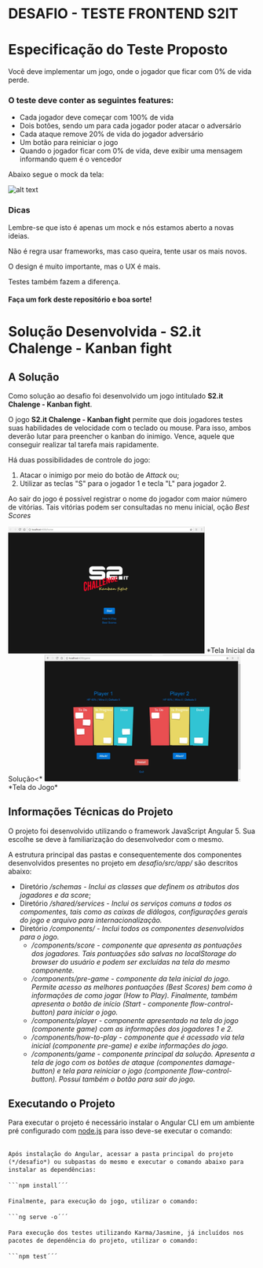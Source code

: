 
# DESAFIO - TESTE FRONTEND S2IT

# Especificação do Teste Proposto

Você deve implementar um jogo, onde o jogador que ficar com 0% de vida perde.

### O teste deve conter as seguintes features:

* Cada jogador deve começar com 100% de vida
* Dois botões, sendo um para cada jogador poder atacar o adversário
* Cada ataque remove 20% de vida do jogador adversário
* Um botão para reiniciar o jogo
* Quando o jogador ficar com 0% de vida, deve exibir uma mensagem informando quem é o vencedor

Abaixo segue o mock da tela:

![alt text](https://raw.githubusercontent.com/s2it-frontend/desafio/master/mock/01.jpg "Mock")

### Dicas

Lembre-se que isto é apenas um mock e nós estamos aberto a novas ideias.

Não é regra usar frameworks, mas caso queira, tente usar os mais novos.

O design é muito importante, mas o UX é mais.

Testes também fazem a diferença.

#### Faça um fork deste repositório e boa sorte!

# Solução Desenvolvida - S2.it Chalenge - Kanban fight

## A Solução

Como solução ao desafio foi desenvolvido um jogo intitulado **S2.it Chalenge - Kanban fight**. 

O jogo **S2.it Chalenge - Kanban fight** permite que dois jogadores testes suas habilidades de velocidade com o teclado ou mouse. Para isso, ambos deverão lutar para preencher o kanban do inimigo. Vence, aquele que conseguir realizar tal tarefa mais rapidamente. 

Há duas possibilidades de controle do jogo: 
1. Atacar o inimigo por meio do botão de *Attack* ou;
2. Utilizar as teclas "S" para o jogador 1 e tecla "L" para jogador 2.

Ao sair do jogo é possível registrar o nome do jogador com maior número de vitórias. Tais vitórias podem ser consultadas no menu inicial, oção *Best Scores*

<img src="mock/tela1.jpg" alt="Tela Inicial" width="400">
*Tela Inicial da Solução<*

<img src="mock/tela2.jpg" alt="Tela do Jogo" width="400">
*Tela do Jogo*

## Informações Técnicas do Projeto

O projeto foi desenvolvido utilizando o framework JavaScript Angular 5. Sua escolhe se deve à familiarização do desenvolvedor com o mesmo.

A estrutura principal das pastas e consequentemente dos componentes desenvolvidos presentes no projeto em *desafio/src/app/* são descritos abaixo:

* Diretório */schemas* - *Inclui as classes que definem os atributos dos jogadores e da score*;
* Diretório */shared/services* - *Inclui os serviços comuns a todos os compomentes, tais como as caixas de diálogos, configurações gerais do jogo e arquivo para internacionalização.*
* Diretório */components/* - *Inclui todos os componentes desenvolvidos para o jogo.*
    * */components/score* - *componente que apresenta as pontuações dos jogadores. Tais pontuações são salvas no localStorage do browser do usuário e podem ser excluídas na tela do mesmo componente.*
    * */components/pre-game* - *componente da tela inicial do jogo. Permite acesso as melhores pontuações (Best Scores) bem como à informações de como jogar (How to Play). Finalmente, também apresenta o botão de início (Start - componente flow-control-button) para iniciar o jogo.*
    * */components/player* - *componente apresentado na tela do jogo (componente game) com as informações dos jogadores 1 e 2.*
    * */components/how-to-play* - *componente que é acessado via tela inicial (componente pre-game) e exibe informações do jogo.*
    * */components/game* - *componente principal da solução. Apresenta a tela de jogo com os botões de ataque (componentes damage-button) e tela para reiniciar o jogo (componente flow-control-button). Possuí também o botão para sair do jogo.*   

## Executando o Projeto

Para executar o projeto é necessário instalar o Angular CLI em um ambiente pré configurado com [node.js](https://nodejs.org/en/download/) para isso deve-se executar o comando:

```npm install -g @angular/cli´´´.

Após instalação do Angular, acessar a pasta principal do projeto (*/desafio*) ou subpastas do mesmo e executar o comando abaixo para instalar as dependências:

```npm install´´´

Finalmente, para execução do jogo, utilizar o comando:

```ng serve -o´´´

Para execução dos testes utilizando Karma/Jasmine, já incluídos nos pacotes de dependência do projeto, utilizar o comando:

```npm test´´´



